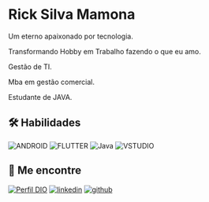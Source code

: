 # Rick Silva Mamona

Um eterno apaixonado por tecnologia.

Transformando Hobby em Trabalho fazendo o que eu amo. 

Gestão de TI.

Mba em gestão comercial.

Estudante de JAVA.




## 🛠 Habilidades
![ANDROID](https://img.shields.io/badge/Android_Studio-3DDC84?style=for-the-badge&logo=android-studio&logoColor=white)
![FLUTTER](https://img.shields.io/badge/Flutter-02569B?style=for-the-badge&logo=flutter&logoColor=white)
![Java](https://img.shields.io/badge/Java-ED8B00?style=for-the-badge&logo=openjdk&logoColor=white)
![VSTUDIO](https://img.shields.io/badge/Visual_Studio-5C2D91?style=for-the-badge&logo=visual%20studio&logoColor=white)




## 🔗 Me encontre
[![Perfil DIO](https://img.shields.io/badge/-Meu%20Perfil%20na%20DIO-30A3DC?style=for-the-badge)](https://www.dio.me/users/rickmamona07)
[![linkedin](https://img.shields.io/badge/linkedin-0A66C2?style=for-the-badge&logo=linkedin&logoColor=white)](https://www.linkedin.com/in/rick-mamona-6524411ab/)
[![github](https://img.shields.io/badge/GitHub-100000?style=for-the-badge&logo=github&logoColor=white)](https://github.com/RickMamona)
